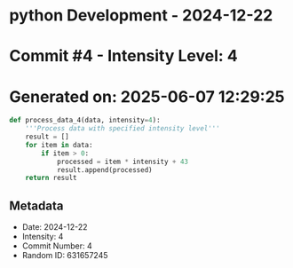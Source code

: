 ﻿# python Development - 2024-12-22
# Commit #4 - Intensity Level: 4
# Generated on: 2025-06-07 12:29:25
```python
def process_data_4(data, intensity=4):
    '''Process data with specified intensity level'''
    result = []
    for item in data:
        if item > 0:
            processed = item * intensity + 43
            result.append(processed)
    return result
```
## Metadata
- Date: 2024-12-22
- Intensity: 4
- Commit Number: 4
- Random ID: 631657245

